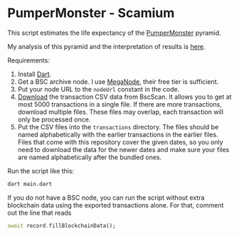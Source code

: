 # PumperMonster - Scamium

This script estimates the life expectancy of the [PumperMonster](https://pumper.monster/36GMKP) pyramid.

My analysis of this pyramid and the interpretation of results is
[here](https://blog.scamium.com/pumpermonster-when-will-the-pyramid-collapse-aa2cab341e1a).

Requirements:

1. Install [Dart](https://dart.dev).
2. Get a BSC archive node.
   I use [MegaNode](https://nodereal.io/invite/36506693-1150-4c88-80ca-5b4564b10174),
   their free tier is sufficient.
3. Put your node URL to the `nodeUrl` constant in the code.
4. [Download](https://bscscan.com/exportData?type=address&a=0x443567e30E72fe278Bcf0FE2399E1ac0C271ccdB)
   the transaction CSV data from BscScan.
   It allows you to get at most 5000 transactions in a single file.
   If there are more transactions, download multiple files.
   These files may overlap, each transaction will only be processed once.
5. Put the CSV files into the `transactions` directory.
   The files should be named alphabetically with the earlier transactions in the earlier files.
   Files that come with this repository cover the given dates, so you only need to download
   the data for the newer dates and make sure your files are named alphabetically after
   the bundled ones.

Run the script like this:

```bash
dart main.dart
```

If you do not have a BSC node, you can run the script without extra blockchain data
using the exported transactions alone. For that, comment out the line that reads

```dart
await record.fillBlockchainData();
```
